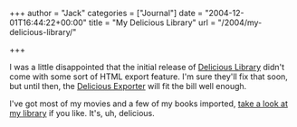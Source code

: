 +++
author = "Jack"
categories = ["Journal"]
date = "2004-12-01T16:44:22+00:00"
title = "My Delicious Library"
url = "/2004/my-delicious-library/"

+++

I was a little disappointed that the initial release of [Delicious Library][1] didn't come with some sort of HTML export feature. I'm sure they'll fix that soon, but until then, the [Delicious Exporter][2] will fit the bill well enough.

I've got most of my movies and a few of my books imported, [take a look at my library][3] if you like. It's, uh, delicious.

 [1]: http://www.delicious-monster.com/
 [2]: http://www.agencesi.com/DeliciousExporter/
 [3]: https://jackbaty.com/delicious